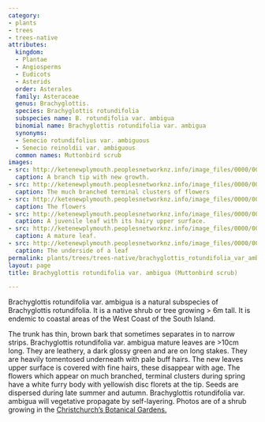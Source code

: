 ```yaml
---
category:
- plants
- trees
- trees-native
attributes:
  kingdom:
  - Plantae
  - Angiosperms
  - Eudicots
  - Asterids
  order: Asterales
  family: Asteraceae
  genus: Brachyglottis.
  species: Brachyglottis rotundifolia
  subspecies name: B. rotundifolia var. ambigua
  binomial name: Brachyglottis rotundifolia var. ambigua
  synonyms:
  - Senecio rotundifolius var. ambiguous
  - Senecio reinoldii var. ambiguous
  common names: Muttonbird scrub
images:
- src: http://ketenewplymouth.peoplesnetworknz.info/image_files/0000/0012/6483/Brachyglottis_rotundifolia_var._ambigua-004.jpg
  caption: A branch tip with new growth.
- src: http://ketenewplymouth.peoplesnetworknz.info/image_files/0000/0012/6488/Brachyglottis_rotundifolia_var._ambigua-005.jpg
  caption: The much branched terminal clusters of flowers
- src: http://ketenewplymouth.peoplesnetworknz.info/image_files/0000/0012/6503/Brachyglottis_rotundifolia_var._ambigua-003.JPG
  caption: The flowers 
- src: http://ketenewplymouth.peoplesnetworknz.info/image_files/0000/0012/6508/Brachyglottis_rotundifolia_var._ambigua-005.JPG
  caption: A juvenile leaf with its hairy upper surface.
- src: http://ketenewplymouth.peoplesnetworknz.info/image_files/0000/0012/6493/Brachyglottis_rotundifolia_var._ambigua-006.jpg
  caption: A mature leaf.
- src: http://ketenewplymouth.peoplesnetworknz.info/image_files/0000/0012/6498/Brachyglottis_rotundifolia_var._ambigua-007.jpg
  caption: The underside of a leaf
permalink: plants/trees/trees-native/brachyglottis_rotundifolia_var_ambigua.html
layout: page
title: Brachyglottis rotundifolia var. ambigua (Muttonbird scrub)

---
```

Brachyglottis rotundifolia var. ambigua is a natural subspecies of Brachyglottis rotundifolia. It is a native shrub or tree growing &gt; 6m tall. It is endemic to coastal areas of the West Coast of the South Island. 

The trunk has thin, brown bark that sometimes separates in to narrow strips. 
Brachyglottis rotundifolia var. ambigua mature leaves are &gt;10cm long. They are leathery, a dark glossy green and are on long stakes. They are heavily tomentosed underneath with pale buff hairs. The new leaves upper surface is covered with fine hairs, these disappear with age.
The flowers which appear on much branched, terminal clusters during spring have a white furry body with yellowish disc florets at the tip. Seeds are dispersed during late summer and autumn. Brachyglottis rotundifolia var. ambigua will vegetative propagate by self-layering.
Photos are of a shrub growing in the <a href="https://www.ccc.govt.nz/parks-and-gardens/christchurch-botanic-gardens/" target="_blank">Christchurch’s Botanical Gardens.</a> 
